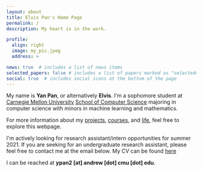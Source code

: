 ```yaml
---
layout: about
title: Elvis Pan's Home Page
permalink: /
description: My heart is in the work.

profile:
  align: right
  image: my_pic.jpeg
  address: >

news: true  # includes a list of news items
selected_papers: false # includes a list of papers marked as "selected={true}"
social: true  # includes social icons at the bottom of the page
---
```


My name is **Yan Pan**, or alternatively **Elvis**.
I'm a sophomore student at [Carnegie Mellon University](https://www.cmu.edu) [School of Computer Science](https://cs.cmu.edu) majoring in computer science with minors in machine learning and mathematics.

For more information about my [projects](https://elvis-pan.github.io/projects/), [courses](https://elvis-pan.github.io/blog/2021/courses/), and [life](https://elvis-pan.github.io/blog/2021/intro/), feel free to explore this webpage.

I'm actively looking for research assistant/intern opportunities for summer 2021.
If you are seeking for an undergraduate research assistant, please feel free to contact me at the email below.
My CV can be found [here](https://elvis-pan.github.io/cv/)

I can be reached at **ypan2 [at] andrew [dot] cmu [dot] edu**.

